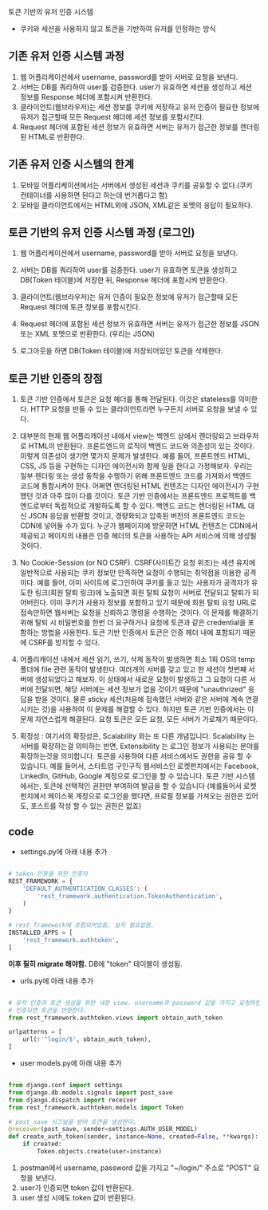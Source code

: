 토큰 기반의 유저 인증 시스템

- 쿠키와 세션을 사용하지 않고 토큰을 기반하여 유저를 인정하는 방식

## 기존 유저 인증 시스템 과정

1. 웹 어플리케이션에서 username, password를 받아 서버로 요청을 보낸다.
2. 서버는 DB를 쿼리하여 user를 검증한다. user가 유효하면 세션을 생성하고 세션 정보를 Response 헤더에 포함시켜 반환한다.
3. 클라이언트(웹브라우저)는 세션 정보를 쿠키에 저장하고 유저 인증이 필요한 정보에 유저가 접근할때 모든 Request 헤더에 세션 정보를 포함시킨다.
4. Request 헤더에 포함된 세션 정보가 유효하면 서버는 유저가 접근한 정보를 렌더링된 HTML로 반환한다.

## 기존 유저 인증 시스템의 한계

1. 모바일 어플리케이션에서는 서버에서 생성된 세션과 쿠키를 공유할 수 없다.(쿠키 컨테이너를 사용하면 된다고 하는데 번거롭다고 함)
2. 모바일 클라이언트에서는 HTML외에 JSON, XML같은 포멧의 응답이 필요하다.

## 토큰 기반의 유저 인증 시스템 과정 (로그인)

1. 웹 어플리케이션에서 username, password를 받아 서버로 요청을 보낸다.

2. 서버는 DB를 쿼리하여 user를 검증한다. user가 유효하면 토큰을 생성하고 DB(Token 테이블)에 저장한 뒤, Response 헤더에 포함시켜 반환한다.

3. 클라이언트(웹브라우저)는 유저 인증이 필요한 정보에 유저가 접근할때 모든 Request 헤더에 토큰 정보를 포함시킨다.
4. Request 헤더에 포함된 세션 정보가 유효하면 서버는 유저가 접근한 정보를 JSON 또는 XML 포멧으로 반환한다. (우리는 JSON)
5. 로그아웃을 하면 DB(Token 테이블)에 저장되어있던 토큰을 삭제한다.

## 토큰 기반 인증의 장점

1. 토큰 기반 인증에서 토큰은 요청 헤더를 통해 전달된다. 이것은 stateless를 의미한다. HTTP 요청을 만들 수 있는 클라이언트라면 누구든지 서버로 요청을 보낼 수 있다.

2. 대부분의 현재 웹 어플리캐이션 내에서 view는 백엔드 상에서 렌더링되고 브라우저로 HTML이 반환된다. 프론트엔드의 로직이 백엔드 코드와 의존성이 있는 것이다. 이렇게 의존성이 생기면 몇가지 문제가 발생한다. 예를 들어, 프론트엔드 HTML, CSS, JS 등을 구현하는 디자인 에이전시와 함께 일을 한다고 가정해보자. 우리는 일부 렌더링 또는 생성 동작을 수행하기 위해 프론트엔드 코드를 가져와서 백엔드 코드에 통합시켜야 한다. 어쩌면 렌더링된 HTML 컨텐츠는 디자인 에이전시가 구현했던 것과 아주 많이 다를 것이다. 토큰 기반 인증에서는 프론트엔드 프로젝트를 백엔드로부터 독립적으로 개발하도록 할 수 있다. 백엔드 코드는 렌더링된 HTML 대신 JSON 응답을 반환할 것이고, 경량화되고 압축된 버전의 프론트엔드 코드는 CDN에 넣어둘 수가 있다. 누군가 웹페이지에 방문하면 HTML 컨텐츠는 CDN에서 제공되고 페이지의 내용은 인증 헤더의 토큰을 사용하는 API 서비스에 의해 생성될 것이다.
3. No Cookie-Session (or NO CSRF). CSRF(사이트간 요청 위조)는 세션 유지에 일반적으로 사용되는 쿠키 정보만 만족하면 요청이 수행되는 취약점을 이용한 공격이다. 예를 들어, 이미 사이트에 로그인하여 쿠키를 들고 있는 사용자가 공격자가 유도한 링크(회원 탈퇴 링크)에 노출되면 회원 탈퇴 요청이 서버로 전달되고 탈퇴가 되어버린다. 이미 쿠키가 사용자 정보를 포함하고 있기 때문에 회원 탈퇴 요청 URL로 접속만하면 웹서버는 요청을 신뢰하고 명령을 수행하는 것이다. 이 문제를 해결하기 위해 탈퇴 시 비밀번호를 한번 더 요구하거나 요청에 토큰과 같은 credential을 포함하는 방법을 사용한다. 토큰 기반 인증에서 토큰은 인증 헤더 내에 포함되기 때문에 CSRF를 방지할 수 있다.
4. 어플리캐이션 내에서 세션 읽기, 쓰기, 삭제 동작이 발생하면 최소 1회 OS의 temp 폴더에 file 관련 동작이 발생한다. 여러개의 서버를 갖고 있고 한 세션이 첫번째 서버에 생성되었다고 해보자. 이 상태에서 새로운 요청이 발생하고 그 요청이 다른 서버에 전달되면, 해당 서버에는 세션 정보가 없을 것이기 때문에 "unauthrized" 응답을 받을 것이다. 물론 sticky 세션(처음에 접속했던 서버와 같은 서버에 계속 연결시키는 것)을 사용하여 이 문제를 해결할 수 있다. 하지만 토큰 기반 인증에서는 이 문제 자연스럽게 해결된다. 요청 토큰은 모든 요청, 모든 서버가 가로채기 때문이다.
5. 확정성 : 여기서의 확장성은, Scalability 와는 또 다른 개념입니다. Scalability 는 서버를 확장하는걸 의미하는 반면, Extensibility 는 로그인 정보가 사용되는 분야를 확장하는것을 의미합니다. 토큰을 사용하여 다른 서비스에서도 권한을 공유 할 수 있습니다. 예를 들어서, 스타트업 구인구직 웹서비스인 로켓펀치에서는 Facebook, LinkedIn, GitHub, Google 계정으로 로그인을 할 수 있습니다. 토큰 기반 시스템에서는, 토큰에 선택적인 권한만 부여하여 발급을 할 수 있습니다 (예를들어서 로켓펀치에서 페이스북 계정으로 로그인을 했다면, 프로필 정보를 가져오는 권한은 있어도, 포스트를 작성 할 수 있는 권한은 없죠)


## code

- settings.py에 아래 내용 추가

```python

# token 인증을 위한 인증자
REST_FRAMEWORK = {
    'DEFAULT_AUTHENTICATION_CLASSES': (
        'rest_framework.authentication.TokenAuthentication',
    )
}

# rest_framework에 포함되어있음. 설치 필요없음.
INSTALLED_APPS = [
    'rest_framework.authtoken',
]

```

**이후 필히 migrate 해야함.** DB에 "token" 테이블이 생성됨.

- urls.py에 아래 내용 추가

```python

# 유저 인증과 토큰 생성을 위한 내장 view. username과 password 값을 가지고 요청하면 됨.
# 인증되면 토큰을 반환한다.
from rest_framework.authtoken.views import obtain_auth_token

urlpatterns = [
    url(r'^login/$', obtain_auth_token),
]
```

- user models.py에 아래 내용 추가

```python

from django.conf import settings
from django.db.models.signals import post_save
from django.dispatch import receiver
from rest_framework.authtoken.models import Token

# post_save 시그널을 받아 토큰을 생성한다.
@receiver(post_save, sender=settings.AUTH_USER_MODEL)
def create_auth_token(sender, instance=None, created=False, **kwargs):
    if created:
        Token.objects.create(user=instance)
```
    

1. postman에서 username, password 값을 가지고 "~/login/" 주소로 "POST" 요청을 보낸다.
2. user가 인증되면 token 값이 반환된다.
3. user 생성 시에도 token 값이 반환된다.